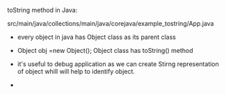 
toString method in Java:

src/main/java/collections/main/java/corejava/example_tostring/App.java

- every object in  java  has Object class as its parent class
- Object obj =new Object();
   Object class has toString() method 
- it's useful to debug application  as we can create Stirng representation of object whill will help to identify object. 

- 
